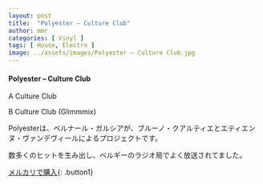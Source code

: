 ```yaml
---
layout: post
title:  "Polyester – Culture Club"
author: mmr
categories: [ Vinyl ]
tags: [ House, Electro ]
image: ../assets/images/Polyester – Culture Club.jpg
---
```


#### Polyester – Culture Club

A  Culture Club

B  Culture Club (Glimmmix)

Polyesterは、ベルナール・ガルシアが、ブルーノ・クアルティエとエティエンヌ・ヴァンデヴィールによるプロジェクトです。

数多くのヒットを生み出し、ベルギーのラジオ局でよく放送されてました。



[メルカリで購入](https://jp.mercari.com/item/m58333186087){: .button1}

